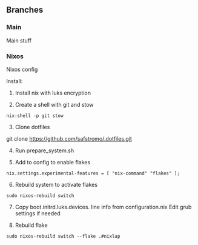 
## Branches

### Main
Main stuff

### Nixos
Nixos config

Install:
1. Install nix with luks encryption

2. Create a shell with git and stow
```
nix-shell -p git stow
```
3. Clone dotfiles

git clone https://github.com/safstromo/.dotfiles.git

4. Run prepare_system.sh

5. Add to config to enable flakes
```
nix.settings.experimental-features = [ "nix-command" "flakes" ];
```
6. Rebuild system to activate flakes
```
sudo nixos-rebuild switch
```
7. Copy boot.initrd.luks.devices. line info from configuration.nix
Edit grub settings if needed

8. Rebuild flake
```
sudo nixos-rebuild switch --flake .#nixlap
```

